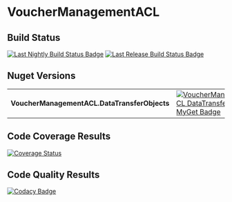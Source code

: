 # VoucherManagementACL

## Build Status

[![Last Nightly Build Status Badge](https://github.com/StuartFerguson/VoucherManagementACL/workflows/Nightly%20Build/badge.svg)](https://github.com/StuartFerguson/VoucherManagementACL/workflows/Nightly%20Build/badge.svg)
[![Last Release Build Status Badge](https://github.com/StuartFerguson/VoucherManagementACL/workflows/Release/badge.svg)](https://github.com/StuartFerguson/VoucherManagementACL/workflows/Release/badge.svg)


## Nuget Versions
|||
| --- | --- |
| **VoucherManagementACL.DataTransferObjects** | [![VoucherManagementACL DataTransferObjects MyGet Badge](https://buildstats.info/myget/transactionprocessing/VoucherManagementACL.DataTransferObjects)](https://buildstats.info/myget/transactionprocessing/VoucherManagementACL.DataTransferObjects) |

## Code Coverage Results

[![Coverage Status](https://coveralls.io/repos/github/StuartFerguson/VoucherManagementACL/badge.svg)](https://coveralls.io/github/StuartFerguson/VoucherManagementACL)

## Code Quality Results

[![Codacy Badge](https://api.codacy.com/project/badge/Grade/0c614670e9e34ddba1d04c0d790fc969)](https://www.codacy.com/manual/stuart_ferguson1/VoucherManagementACL?utm_source=github.com&amp;utm_medium=referral&amp;utm_content=StuartFerguson/VoucherManagementACL&amp;utm_campaign=Badge_Grade)

